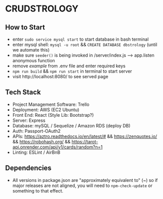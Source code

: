 # CRUDSTROLOGY

## How to Start

- enter `sudo service mysql start` to start database in bash terminal
- enter mysql shell: `mysql -u root` && `CREATE DATABASE dbstrology` (until we automate this)
- make sure `seeder()` is being invoked in /server/index.js --> app.listen anonymous function
- remove _example_ from .env file and enter required keys 
- `npm run build` && `npm run start` in terminal to start server
- visit http://localhost:8080/ to see served page

## Tech Stack

- Project Management Software: Trello
- Deployment: AWS (EC2 Ubuntu)
- Front End: React (Style Lib: Bootstrap?)
- Server: Express
- Database: mySQL / Sequelize / Amazon RDS (deploy DB)
- Auth: Passport-OAuth2
- APIs: https://aztro.readthedocs.io/en/latest/# && https://zenquotes.io/ && https://robohash.org/ && https://tarot-api.onrender.com/api/v1/cards/random?n=1
- Linting: ESLint / AirBnB

## Dependencies

- All versions in package.json are "approximately equivalent to" (~) so if major releases are not aligned, you will need to `npm-check-update` or something to that effect.